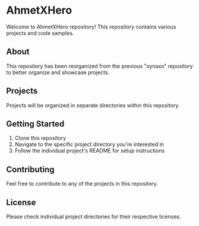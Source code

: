 # AhmetXHero

Welcome to AhmetXHero repository! This repository contains various projects and code samples.

## About

This repository has been reorganized from the previous "oynaxo" repository to better organize and showcase projects.

## Projects

Projects will be organized in separate directories within this repository.

## Getting Started

1. Clone this repository
2. Navigate to the specific project directory you're interested in
3. Follow the individual project's README for setup instructions

## Contributing

Feel free to contribute to any of the projects in this repository.

## License

Please check individual project directories for their respective licenses.
